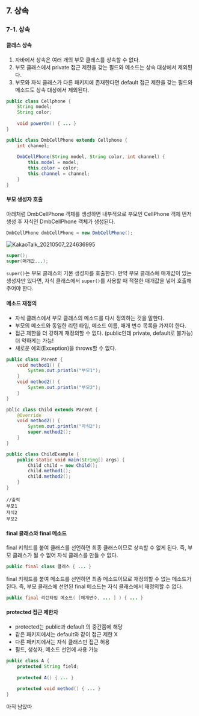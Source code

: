 ## 7. 상속

### 7-1. 상속

#### 클래스 상속

1. 자바에서 상속은 여러 개의 부모 클래스를 상속할 수 없다.
2. 부모 클래스에서 private 접근 제한을 갖는 필드와 메소드는 상속 대상에서 제외된다.
3. 부모와 자식 클래스가 다른 패키지에 존재한다면 default 접근 제한을 갖는 필드와 메소드도 상속 대상에서 제외된다.

```java
public class Cellphone {
    String model;
    String color;
    
    void powerOn() { ... }
}
```

```java
public class DmbCellPhone extends Cellphone {
    int channel;
    
    DmbCellPhone(String model, String color, int channel) {
        this.model = model;
        this.color = color;
        this.channel = channel;
    }
}
```



#### 부모 생성자 호출

아래처럼 DmbCellPhone 객체를 생성하면 내부적으로 부모인 CellPhone 객체 먼저 생성 후 자식인 DmbCellPhone 객체가 생성된다.

```java
DmbCellPhone dmbCellPhone = new DmbCellPhone();
```

![KakaoTalk_20210507_224636995](https://user-images.githubusercontent.com/30336831/117459252-29669800-af86-11eb-9de5-ef8027f97d72.jpg)

```java
super();
super(매개값...);
```

`super()`는 부모 클래스의 기본 생성자를 호출한다. 만약 부모 클래스에 매개값이 있는 생성자만 있다면, 자식 클래스에서 `super()`를 사용할 때 적절한 매개값을 넣어 호출해주어야 한다.



#### 메소드 재정의

- 자식 클래스에서 부모 클래스의 메소드를 다시 정의하는 것을 말한다.
- 부모의 메소드와 동일한 리턴 타입, 메소드 이름, 매개 변수 목록을 가져야 한다.
- 접근 제한을 더 강하게 재정의할 수 없다. (public인데 private, default로 불가능) 더 약하게는 가능!
- 새로운 예외(Exception)을 throws할 수 없다.

```java
public class Parent {
    void method1() {
        System.out.println("부모1");
    }
    void method2() {
        System.out.println("부모2");
    }
}
```

```java
pblic class Child extends Parent {
    @Override
    void method2() {
        System.out.println("자식2");
        super.method2();
    }
}
```



```java
public class ChildExample {
    public static void main(String[] args) {
        Child child = new Child();
        child.method1();
        child.method2();
    }
}
```

```
//출력
부모1
자식2
부모2
```



#### final 클래스와 final 메소드

final 키워드를 붙여 클래스를 선언하면 최종 클래스이므로 상속할 수 없게 된다. 즉, 부모 클래스가 될 수 없어 자식 클래스를 만들 수 없다.

```java
public final class 클래스 { ... }
```

final 키워드를 붙여 메소드를 선언하면 최종 메소드이므로 재정의할 수 없는 메소드가 된다. 즉, 부모 클래스에 선언된 final 메소드는 자식 클래스에서 재정의할 수 없다.

```java
public final 리턴타입 메소드( [매개변수, ... ] ) { ... }
```



#### protected 접근 제한자

- protected는 public과 default 의 중간쯤에 해당
- 같은 패키지에서는 default와 같이 접근 제한 X
- 다른 패키지에서는 자식 클래스만 접근 허용
- 필드, 생성자, 메소드 선언에 사용 가능

```java
public class A {
    protected String field;
    
    protected A() { ... }
    
    protected void method() { ... }
}
```

아직 남았따